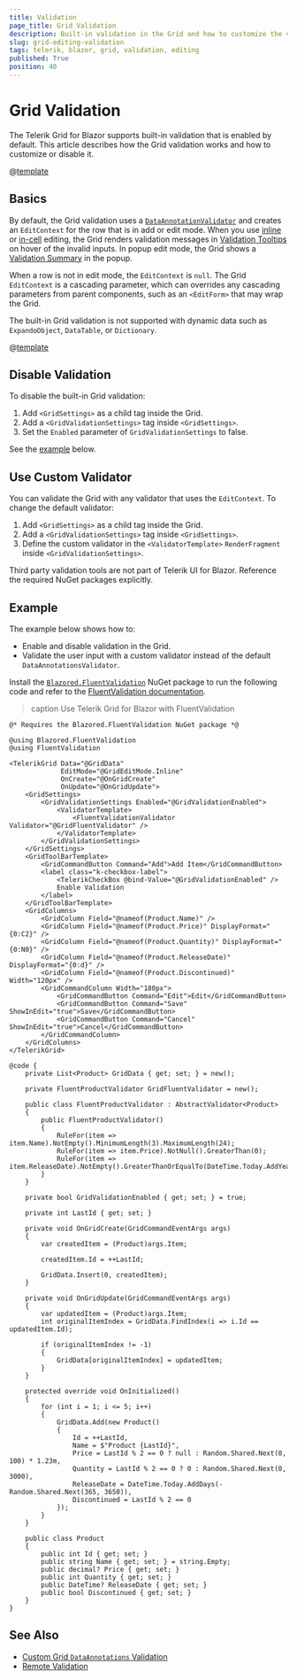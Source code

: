 ```yaml
---
title: Validation
page_title: Grid Validation
description: Built-in validation in the Grid and how to customize the validation behavior.
slug: grid-editing-validation
tags: telerik, blazor, grid, validation, editing
published: True
position: 40
---
```


# Grid Validation

The Telerik Grid for Blazor supports built-in validation that is enabled by default. This article describes how the Grid validation works and how to customize or disable it.

@[template](/_contentTemplates/grid/editing.md#overview-required)

## Basics

By default, the Grid validation uses a [`DataAnnotationValidator`](https://learn.microsoft.com/en-us/dotnet/api/microsoft.aspnetcore.components.forms.dataannotationsvalidator) and creates an `EditContext` for the row that is in add or edit mode. When you use [inline](slug:grid-editing-inline) or [in-cell](slug:grid-editing-incell) editing, the Grid renders validation messages in [Validation Tooltips](slug:validation-tools-tooltip) on hover of the invalid inputs. In popup edit mode, the Grid shows a [Validation Summary](slug:validation-tools-summary) in the popup.

When a row is not in edit mode, the `EditContext` is `null`. The Grid `EditContext` is a cascading parameter, which can overrides any cascading parameters from parent components, such as an `<EditForm>` that may wrap the Grid.

The built-in Grid validation is not supported with dynamic data such as `ExpandoObject`, `DataTable`, or `Dictionary`.

@[template](/_contentTemplates/common/form-validation.md#note-telerik-role-in-validation)

## Disable Validation

To disable the built-in Grid validation:

1. Add `<GridSettings>` as a child tag inside the Grid.
1. Add a `<GridValidationSettings>` tag inside `<GridSettings>`.
1. Set the `Enabled` parameter of `GridValidationSettings` to false.

See the [example](#example) below.

## Use Custom Validator

You can validate the Grid with any validator that uses the `EditContext`. To change the default validator:

1. Add `<GridSettings>` as a child tag inside the Grid.
1. Add a `<GridValidationSettings>` tag inside `<GridSettings>`.
1. Define the custom validator in the `<ValidatorTemplate>` `RenderFragment` inside `<GridValidationSettings>`.

Third party validation tools are not part of Telerik UI for Blazor. Reference the required NuGet packages explicitly.

## Example

The example below shows how to:

* Enable and disable validation in the Grid.
* Validate the user input with a custom validator instead of the default `DataAnnotationsValidator`.

Install the [`Blazored.FluentValidation`](https://www.nuget.org/packages/Blazored.FluentValidation) NuGet package to run the following code and refer to the [FluentValidation documentation](https://docs.fluentvalidation.net/en/latest/built-in-validators.html).

>caption Use Telerik Grid for Blazor with FluentValidation

````RAZOR.skip-repl
@* Requires the Blazored.FluentValidation NuGet package *@

@using Blazored.FluentValidation
@using FluentValidation

<TelerikGrid Data="@GridData"
             EditMode="@GridEditMode.Inline"
             OnCreate="@OnGridCreate"
             OnUpdate="@OnGridUpdate">
    <GridSettings>
        <GridValidationSettings Enabled="@GridValidationEnabled">
            <ValidatorTemplate>
                <FluentValidationValidator Validator="@GridFluentValidator" />
            </ValidatorTemplate>
        </GridValidationSettings>
    </GridSettings>
    <GridToolBarTemplate>
        <GridCommandButton Command="Add">Add Item</GridCommandButton>
        <label class="k-checkbox-label">
            <TelerikCheckBox @bind-Value="@GridValidationEnabled" />
            Enable Validation
        </label>
    </GridToolBarTemplate>
    <GridColumns>
        <GridColumn Field="@nameof(Product.Name)" />
        <GridColumn Field="@nameof(Product.Price)" DisplayFormat="{0:C2}" />
        <GridColumn Field="@nameof(Product.Quantity)" DisplayFormat="{0:N0}" />
        <GridColumn Field="@nameof(Product.ReleaseDate)" DisplayFormat="{0:d}" />
        <GridColumn Field="@nameof(Product.Discontinued)" Width="120px" />
        <GridCommandColumn Width="180px">
            <GridCommandButton Command="Edit">Edit</GridCommandButton>
            <GridCommandButton Command="Save" ShowInEdit="true">Save</GridCommandButton>
            <GridCommandButton Command="Cancel" ShowInEdit="true">Cancel</GridCommandButton>
        </GridCommandColumn>
    </GridColumns>
</TelerikGrid>

@code {
    private List<Product> GridData { get; set; } = new();

    private FluentProductValidator GridFluentValidator = new();

    public class FluentProductValidator : AbstractValidator<Product>
    {
        public FluentProductValidator()
        {
            RuleFor(item => item.Name).NotEmpty().MinimumLength(3).MaximumLength(24);
            RuleFor(item => item.Price).NotNull().GreaterThan(0);
            RuleFor(item => item.ReleaseDate).NotEmpty().GreaterThanOrEqualTo(DateTime.Today.AddYears(-10));
        }
    }

    private bool GridValidationEnabled { get; set; } = true;

    private int LastId { get; set; }

    private void OnGridCreate(GridCommandEventArgs args)
    {
        var createdItem = (Product)args.Item;

        createdItem.Id = ++LastId;

        GridData.Insert(0, createdItem);
    }

    private void OnGridUpdate(GridCommandEventArgs args)
    {
        var updatedItem = (Product)args.Item;
        int originalItemIndex = GridData.FindIndex(i => i.Id == updatedItem.Id);

        if (originalItemIndex != -1)
        {
            GridData[originalItemIndex] = updatedItem;
        }
    }

    protected override void OnInitialized()
    {
        for (int i = 1; i <= 5; i++)
        {
            GridData.Add(new Product()
            {
                Id = ++LastId,
                Name = $"Product {LastId}",
                Price = LastId % 2 == 0 ? null : Random.Shared.Next(0, 100) * 1.23m,
                Quantity = LastId % 2 == 0 ? 0 : Random.Shared.Next(0, 3000),
                ReleaseDate = DateTime.Today.AddDays(-Random.Shared.Next(365, 3650)),
                Discontinued = LastId % 2 == 0
            });
        }
    }

    public class Product
    {
        public int Id { get; set; }
        public string Name { get; set; } = string.Empty;
        public decimal? Price { get; set; }
        public int Quantity { get; set; }
        public DateTime? ReleaseDate { get; set; }
        public bool Discontinued { get; set; }
    }
}
````

## See Also

* [Custom Grid `DataAnnotations` Validation](slug:validation-kb-custom-dataannotations-validator)
* [Remote Validation](https://github.com/telerik/blazor-ui/tree/master/grid/remote-validation)
